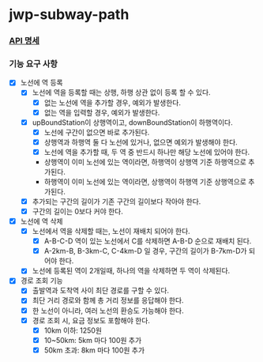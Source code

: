 # jwp-subway-path

### [API 명세](http://localhost:8080/docs/index.html)

### 기능 요구 사항

- [x] 노선에 역 등록
  - [x] 노선에 역을 등록할 때는 상행, 하행 상관 없이 등록 할 수 있다.
    - [x] 없는 노선에 역을 추가할 경우, 예외가 발생한다.
    - [x] 없는 역을 입력할 경우, 예외가 발생한다.
  - [x] upBoundStation이 상행역이고, downBoundStation이 하행역이다.
    - [x] 노선에 구간이 없으면 바로 추가된다.
    - [x] 상행역과 하행역 둘 다 노선에 있거나, 없으면 예외가 발생해야 한다. 
    - [x] 노선에 역을 추가할 때, 두 역 중 반드시 하나만 해당 노선에 있어야 한다.
    - 상행역이 이미 노선에 있는 역이라면, 하행역이 상행역 기준 하행역으로 추가된다.
    - 하행역이 이미 노선에 있는 역이라면, 상행역이 하행역 기준 상행역으로 추가된다.
  - [x] 추가되는 구간의 길이가 기존 구간의 길이보다 작아야 한다.
  - [x] 구간의 길이는 0보다 커야 한다.

- [x] 노선에 역 삭제
  - [x] 노선에서 역을 삭제할 때는, 노선이 재배치 되어야 한다.
    - [x] A-B-C-D 역이 있는 노선에서 C를 삭제하면 A-B-D 순으로 재배치 된다.
    - [x] A-2km-B, B-3km-C, C-4km-D 일 경우, 구간의 길이가 B-7km-D가 되어야 한다.
  - [x] 노선에 등록된 역이 2개일때, 하나의 역을 삭제하면 두 역이 삭제된다.

- [x] 경로 조회 기능
  - [x] 출발역과 도착역 사이 최단 경로를 구할 수 있다.
  - [x] 최단 거리 경로와 함께 총 거리 정보를 응답해야 한다.
  - [x] 한 노선이 아니라, 여러 노선의 환승도 가능해야 한다.
  - [x] 경로 조회 시, 요금 정보도 포함해야 한다.
    - [x] 10km 이하: 1250원
    - [x] 10~50km: 5km 마다 100원 추가
    - [x] 50km 초과: 8km 마다 100원 추가

